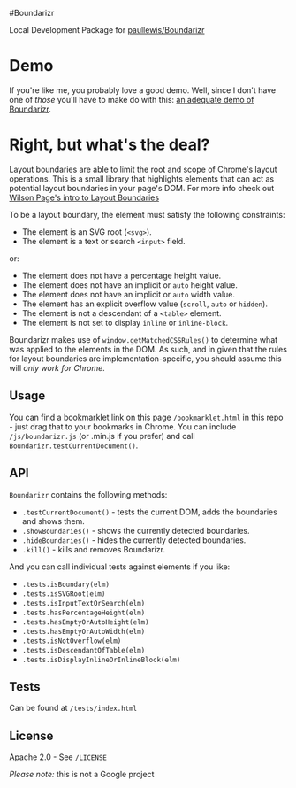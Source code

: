 #Boundarizr

Local Development Package for [paullewis/Boundarizr](https://raw.githubusercontent.com/paullewis/Boundarizr)

# Demo

If you're like me, you probably love a good demo. Well, since I don't have one
of _those_ you'll have to make do with this: [an adequate demo of Boundarizr](http://paullewis.github.io/Boundarizr/).

# Right, but what's the deal?

Layout boundaries are able to limit the root and scope of Chrome's layout
operations. This is a small library that highlights elements that can act as
potential layout boundaries in your page's DOM. For more info check out [Wilson Page's intro to Layout Boundaries](http://wilsonpage.co.uk/introducing-layout-boundaries/)

To be a layout boundary, the element must satisfy the following constraints:

* The element is an SVG root (`<svg>`).
* The element is a text or search `<input>` field.

or:

* The element does not have a percentage height value.
* The element does not have an implicit or `auto` height value.
* The element does not have an implicit or `auto` width value.
* The element has an explicit overflow value (`scroll`, `auto` or `hidden`).
* The element is not a descendant of a `<table>` element.
* The element is not set to display `inline` or `inline-block`.

Boundarizr makes use of `window.getMatchedCSSRules()` to determine what was applied to the elements in the DOM. As such, and in given that the rules for layout boundaries are implementation-specific, you should assume this will _only work for Chrome_.

## Usage

You can find a bookmarklet link on this page `/bookmarklet.html` in this repo - just drag that to your
bookmarks in Chrome.
You can include `/js/boundarizr.js` (or .min.js if you prefer) and call `Boundarizr.testCurrentDocument()`.

## API

`Boundarizr` contains the following methods:

* `.testCurrentDocument()` - tests the current DOM, adds the boundaries and shows them.
* `.showBoundaries()` - shows the currently detected boundaries.
* `.hideBoundaries()` - hides the currently detected boundaries.
* `.kill()` - kills and removes Boundarizr.

And you can call individual tests against elements if you like:

* `.tests.isBoundary(elm)`
* `.tests.isSVGRoot(elm)`
* `.tests.isInputTextOrSearch(elm)`
* `.tests.hasPercentageHeight(elm)`
* `.tests.hasEmptyOrAutoHeight(elm)`
* `.tests.hasEmptyOrAutoWidth(elm)`
* `.tests.isNotOverflow(elm)`
* `.tests.isDescendantOfTable(elm)`
* `.tests.isDisplayInlineOrInlineBlock(elm)`

## Tests

Can be found at `/tests/index.html`

## License

Apache 2.0 - See `/LICENSE`

*Please note:* this is not a Google project
